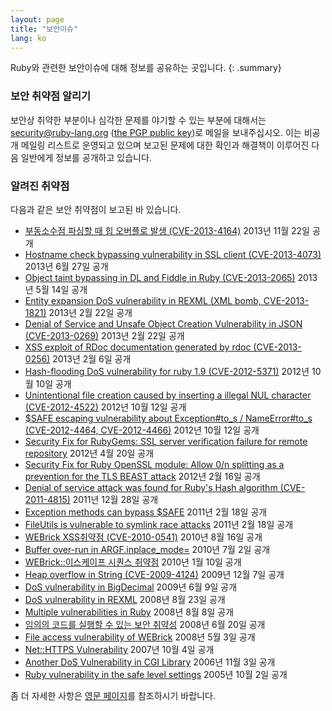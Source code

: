 ```yaml
---
layout: page
title: "보안이슈"
lang: ko
---
```


Ruby와 관련한 보안이슈에 대해 정보를 공유하는 곳입니다.
{: .summary}

### 보안 취약점 알리기

보안상 취약한 부분이나 심각한 문제를 야기할 수 있는 부분에 대해서는
security@ruby-lang.org ([the PGP public key](/security.asc))로 메일을 보내주십시오. 이는
비공개 메일링 리스트로 운영되고 있으며 보고된 문제에 대한 확인과 해결책이 이루어진 다음 일반에게 정보를 공개하고 있습니다.

### 알려진 취약점

다음과 같은 보안 취약점이 보고된 바 있습니다.

* [부동소수점 파싱할 때 힙 오버플로 발생
  (CVE-2013-4164)](/ko/news/2013/11/22/heap-overflow-in-floating-point-parsing-cve-2013-4164/)
  2013년 11월 22일 공개
* [Hostname check bypassing vulnerability in SSL client
  (CVE-2013-4073)](/en/news/2013/06/27/hostname-check-bypassing-vulnerability-in-openssl-client-cve-2013-4073/)
  2013년 6월 27일 공개
* [Object taint bypassing in DL and Fiddle in Ruby
  (CVE-2013-2065)](/en/news/2013/05/14/taint-bypass-dl-fiddle-cve-2013-2065/)
  2013년 5월 14일 공개
* [Entity expansion DoS vulnerability in REXML (XML bomb,
  CVE-2013-1821)][1]
  2013년 2월 22일 공개
* [Denial of Service and Unsafe Object Creation Vulnerability in JSON
  (CVE-2013-0269)][2]
  2013년 2월 22일 공개
* [XSS exploit of RDoc documentation generated by rdoc
  (CVE-2013-0256)][3]
  2013년 2월 6일 공개
* [Hash-flooding DoS vulnerability for ruby 1.9 (CVE-2012-5371)][4]
  2012년 10월 10일 공개
* [Unintentional file creation caused by inserting a illegal NUL
  character (CVE-2012-4522)][5]
  2012년 10월 12일 공개
* [$SAFE escaping vulnerability about Exception#to\_s / NameError#to\_s
  (CVE-2012-4464, CVE-2012-4466)][6]
  2012년 10월 12일 공개
* [Security Fix for RubyGems: SSL server verification failure for remote
  repository][7] 2012년 4월 20일 공개
* [Security Fix for Ruby OpenSSL module: Allow 0/n splitting as a
  prevention for the TLS BEAST attack][8]
  2012년 2월 16일 공개
* [Denial of service attack was found for Ruby\'s Hash algorithm
  (CVE-2011-4815)][9]
  2011년 12월 28일 공개
* [Exception methods can bypass $SAFE][10]
  2011년 2월 18일 공개
* [FileUtils is vulnerable to symlink race attacks][11]
  2011년 2월 18일 공개
* [WEBrick XSS취약점 (CVE-2010-0541)][12]
  2010년 8월 16일 공개
* [Buffer over-run in ARGF.inplace\_mode=][13]
  2010년 7월 2일 공개
* [WEBrick::이스케이프 시퀀스 취약점][14]
  2010년 1월 10일 공개
* [Heap overflow in String (CVE-2009-4124)][15]
  2009년 12월 7일 공개
* [DoS vulnerability in
  BigDecimal](/en/news/2009/06/09/dos-vulnerability-in-bigdecimal/)
  2009년 6월 9일 공개
* [DoS vulnerability in
  REXML](/en/news/2008/08/23/dos-vulnerability-in-rexml/)
  2008년 8월 23일 공개
* [Multiple vulnerabilities in
  Ruby](/en/news/2008/08/08/multiple-vulnerabilities-in-ruby/)
  2008년 8월 8일 공개
* [임의의 코드를 실행할 수 있는 보안
  취약성](/ko/news/2008/06/23/arbitrary-code-execution-vulnerabilities)
  2008년 6월 20일 공개
* [File access vulnerability of
  WEBrick](/en/news/2008/03/03/webrick-file-access-vulnerability/)
  2008년 5월 3일 공개
* [Net::HTTPS
  Vulnerability](/en/news/2007/10/04/net-https-vulnerability/)
  2007년 10월 4일 공개
* [Another DoS Vulnerability in CGI
  Library](/en/news/2006/12/04/another-dos-vulnerability-in-cgi-library/)
  2006년 11월 3일 공개
* [Ruby vulnerability in the safe level
  settings](/en/news/2005/10/03/ruby-vulnerability-in-the-safe-level-settings/)
  2005년 10월 2일 공개

좀 더 자세한 사항은 [영문 페이지](/en/security/)를 참조하시기 바랍니다.


[1]: /en/news/2013/02/22/rexml-dos-2013-02-22/
[2]: /en/news/2013/02/22/json-dos-cve-2013-0269/
[3]: /en/news/2013/02/06/rdoc-xss-cve-2013-0256/
[4]: /en/news/2012/11/09/ruby19-hashdos-cve-2012-5371/
[5]: /en/news/2012/10/12/poisoned-NUL-byte-vulnerability/
[6]: /en/news/2012/10/12/cve-2012-4464-cve-2012-4466/
[7]: /en/news/2012/04/20/ruby-1-9-3-p194-is-released/
[8]: /en/news/2012/02/16/security-fix-for-ruby-openssl-module-allow-0n-splitting-as-a-prevention-for-the-tls-beast-attack-/
[9]: /en/news/2011/12/28/denial-of-service-attack-was-found-for-rubys-hash-algorithm-cve-2011-4815/
[10]: /en/news/2011/02/18/exception-methods-can-bypass-safe/
[11]: /en/news/2011/02/18/fileutils-is-vulnerable-to-symlink-race-attacks/
[12]: /ko/news/2010/08/16/webrick-xss-cve-2010-0541/
[13]: /en/news/2010/07/02/ruby-1-9-1-p429-is-released/
[14]: /ko/news/2010/01/15/webrick-escape-sequence-injection/
[15]: /en/news/2009/12/07/heap-overflow-in-string/

